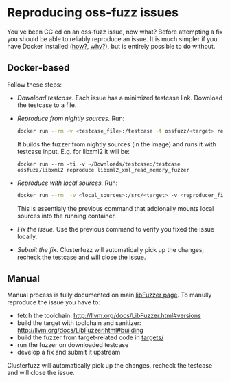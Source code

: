 # Reproducing oss-fuzz issues

You've been CC'ed on an oss-fuzz issue, now what? Before attempting a fix you should be able to reliably reproduce an issue. 
It is much simpler if you have Docker installed ([how?](installing_docker.md), [why?](faq.md#why-do-you-use-docker)), but 
is entirely possible to do without.

## Docker-based

Follow these steps:

- *Download testcase.* Each issue has a minimized testcase link. Download the testcase to a file.
- *Reproduce from nightly sources.* Run:

    ```bash
    docker run --rm -v <testcase_file>:/testcase -t ossfuzz/<target> reproduce <fuzzer>
    ```

  It builds the fuzzer from nightly sources (in the image) and runs it with testcase input.
  E.g. for libxml2 it will be: 
  
    ```
    docker run --rm -ti -v ~/Downloads/testcase:/testcase ossfuzz/libxml2 reproduce libxml2_xml_read_memory_fuzzer
    ```
- *Reproduce with local sources.* Run:

    ```bash
    docker run --rm  -v <local_sources>:/src/<target> -v <reproducer_file>:/testcase -t ossfuzz/<target> reproduce <fuzzer>
    ```
  
  This is essentialy the previous command that addionally mounts local sources into the running container.
- *Fix the issue.* Use the previous command to verify you fixed the issue locally. 
- *Submit the fix.* Clusterfuzz will automatically pick up the changes, recheck the testcase 
  and will close the issue.

## Manual

Manual process is fully documented on main [libFuzzer page](http://llvm.org/docs/LibFuzzer.html).
To manully reproduce the issue you have to:
- fetch the toolchain: http://llvm.org/docs/LibFuzzer.html#versions
- build the target with toolchain and sanitizer: http://llvm.org/docs/LibFuzzer.html#building
- build the fuzzer from target-related code in [targets/](../targets/)
- run the fuzzer on downloaded testcase
- develop a fix and submit it upstream

Clusterfuzz will automatically pick up the changes, recheck the testcase and will close the issue.


